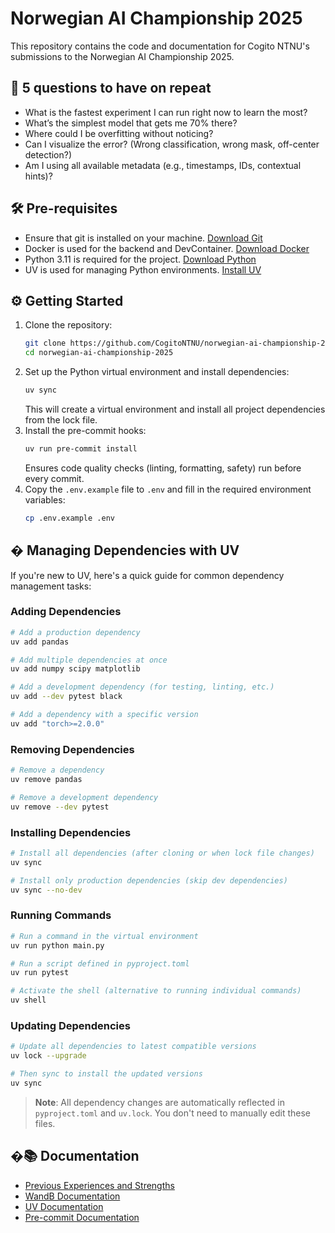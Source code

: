 # Norwegian AI Championship 2025

This repository contains the code and documentation for Cogito NTNU's submissions to the Norwegian AI Championship 2025.

## 🔎 5 questions to have on repeat
- What is the fastest experiment I can run right now to learn the most?
- What’s the simplest model that gets me 70% there?
- Where could I be overfitting without noticing?
- Can I visualize the error? (Wrong classification, wrong mask, off-center detection?)
- Am I using all available metadata (e.g., timestamps, IDs, contextual hints)?


## 🛠️ Pre-requisites

- Ensure that git is installed on your machine. [Download Git](https://git-scm.com/downloads)
- Docker is used for the backend and DevContainer. [Download Docker](https://www.docker.com/products/docker-desktop)
- Python 3.11 is required for the project. [Download Python](https://www.python.org/downloads/)
- UV is used for managing Python environments. [Install UV](https://docs.astral.sh/uv/getting-started/installation/)

## ⚙️ Getting Started

1. Clone the repository:
   ```bash
   git clone https://github.com/CogitoNTNU/norwegian-ai-championship-2025.git
   cd norwegian-ai-championship-2025
   ```
1. Set up the Python virtual environment and install dependencies:
   ```bash
   uv sync
   ```
   This will create a virtual environment and install all project dependencies from the lock file.
1. Install the pre-commit hooks:
   ```bash
   uv run pre-commit install
   ```
   Ensures code quality checks (linting, formatting, safety) run before every commit.
1. Copy the `.env.example` file to `.env` and fill in the required environment variables:
   ```bash
   cp .env.example .env
   ```

## � Managing Dependencies with UV

If you're new to UV, here's a quick guide for common dependency management tasks:

### Adding Dependencies

```bash
# Add a production dependency
uv add pandas

# Add multiple dependencies at once
uv add numpy scipy matplotlib

# Add a development dependency (for testing, linting, etc.)
uv add --dev pytest black

# Add a dependency with a specific version
uv add "torch>=2.0.0"
```

### Removing Dependencies

```bash
# Remove a dependency
uv remove pandas

# Remove a development dependency
uv remove --dev pytest
```

### Installing Dependencies

```bash
# Install all dependencies (after cloning or when lock file changes)
uv sync

# Install only production dependencies (skip dev dependencies)
uv sync --no-dev
```

### Running Commands

```bash
# Run a command in the virtual environment
uv run python main.py

# Run a script defined in pyproject.toml
uv run pytest

# Activate the shell (alternative to running individual commands)
uv shell
```

### Updating Dependencies

```bash
# Update all dependencies to latest compatible versions
uv lock --upgrade

# Then sync to install the updated versions
uv sync
```

> **Note**: All dependency changes are automatically reflected in `pyproject.toml` and `uv.lock`. You don't need to manually edit these files.

## �📚 Documentation

- [Previous Experiences and Strengths](docs/previous-experiences.md)
- [WandB Documentation](https://docs.wandb.ai/quickstart/)
- [UV Documentation](https://docs.astral.sh/uv/)
- [Pre-commit Documentation](https://pre-commit.com/)
